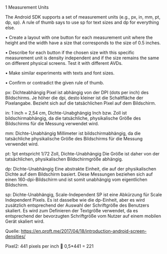 1 Measurement Units

The Android SDK supports a set of measurement units (e.g., px, in, mm, pt, dp, sp). A rule of thumb says to use sp for text sizes and dp for everything else.

•	Create a layout with one button for each measurement unit where the height and the width have a size that corresponds to the size of 0.5 inches.

•	Describe for each button if the chosen size with this specific measurement unit is density independent and if the size remains the same on different physical screens. Test it with different AVDs.

•	Make similar experiments with texts and font sizes.

•	Confirm or contradict the given rule of thumb.

px: Dichteabhängig
Pixel ist abhängig von der DPI (dots per inch) des Bildschirms.
Je höher die dpi, desto kleiner ist die Schaltfläche der Pixelangabe.
Bezieht sich auf die tatsächlichen Pixel auf dem Bildschirm.

in: 1 inch = 2,54 cm, Dichte-Unabghängig
Inch bzw. Zoll ist bildschirmabhängig, da die tatsächliche, physikalische Größe des Bildschirms für die Messung verwendet wird.

mm: Dichte-Unabhängig
Millimeter ist bildschirmabhängig, da die tatsächliche physikalische Größe des Bildschirms für die Messung verwendet wird.

pt: 1pt entspricht 1/72 Zoll, Dichte-Unabhängig
Die Größe ist daher von der tatsächlichen, physikalischen Bildschirmgröße abhängig.

dp: Dichte-Unabhängig
Eine abstrakte Einheit, die auf der physikalischen Dichte auf dem Bildschirm basiert. Diese Messungen beziehen sich auf einen 160-dpi-Bildschirm und ist somit unabhängig vom eigentlichen Bildschirm.

sp: Dichte-Unabhängig, Scale-Independent
SP ist eine Abkürzung für Scale Independent Pixels.
Es ist dasselbe wie die dp-Einheit, aber es wird zusätzlich entsprechend der Auswahl der Schriftgröße des Benutzers skaliert.
Es wird zum Definieren der Textgröße verwendet, da es entsprechend der bevorzugten Schriftgröße vom Nutzer auf einem mobilen Gerät skaliert wird.

Quelle: https://en.proft.me/2017/04/18/introduction-android-screen-densities/

Pixel2: 441 pixels per inch  0,5*441 = 221
